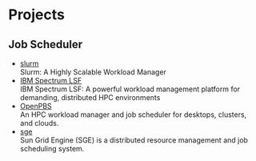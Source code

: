# Projects

## Job Scheduler

- [slurm](https://github.com/SchedMD/slurm)
  <br/>Slurm: A Highly Scalable Workload Manager
- [IBM Spectrum LSF](https://www.ibm.com/docs/en/spectrum-lsf)
  <br/>IBM Spectrum LSF: A powerful workload management platform for demanding, distributed HPC environments
- [OpenPBS](https://github.com/openpbs/openpbs)
  <br/>An HPC workload manager and job scheduler for desktops, clusters, and clouds.
- [sge](https://github.com/daimh/sge)
  <br/>Sun Grid Engine (SGE) is a distributed resource management and job scheduling system.